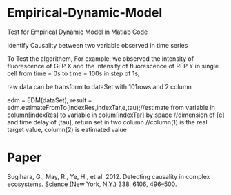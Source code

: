 # Empirical-Dynamic-Model

Test for Empirical Dynamic Model in Matlab Code

Identify Causality between two variable observed in time series

To Test the algorithem, For example: we observed the intensity of fluorescence of GFP X and the intensity of fluorescence of RFP Y in single cell from time = 0s to time = 100s in step of 1s;

raw data can be transform to dataSet with 101rows and 2 column

edm = EDM(dataSet);
result = edm.estimateFromTo(indexRes,indexTar,e,tau);//estimate from variable in column[indexRes] to variable in colum[indexTar] by space                                                      //dimension of [e] and time delay of [tau], return set in two column 
                                                     //column(1) is the real target value, column(2) is eatimated value

# Paper

Sugihara, G., May, R., Ye, H., et al. 2012. Detecting causality in complex ecosystems. Science (New York, N.Y.) 338, 6106, 496–500.
